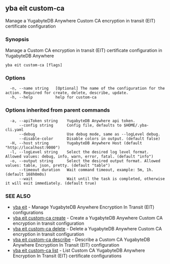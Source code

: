 ## yba eit custom-ca

Manage a YugabyteDB Anywhere Custom CA encryption in transit (EIT) certificate configuration

### Synopsis

Manage a Custom CA encryption in transit (EIT) certificate configuration in YugabyteDB Anywhere

```
yba eit custom-ca [flags]
```

### Options

```
  -n, --name string   [Optional] The name of the configuration for the action. Required for create, delete, describe, update.
  -h, --help          help for custom-ca
```

### Options inherited from parent commands

```
  -a, --apiToken string    YugabyteDB Anywhere api token.
      --config string      Config file, defaults to $HOME/.yba-cli.yaml
      --debug              Use debug mode, same as --logLevel debug.
      --disable-color      Disable colors in output. (default false)
  -H, --host string        YugabyteDB Anywhere Host (default "http://localhost:9000")
  -l, --logLevel string    Select the desired log level format. Allowed values: debug, info, warn, error, fatal. (default "info")
  -o, --output string      Select the desired output format. Allowed values: table, json, pretty. (default "table")
      --timeout duration   Wait command timeout, example: 5m, 1h. (default 168h0m0s)
      --wait               Wait until the task is completed, otherwise it will exit immediately. (default true)
```

### SEE ALSO

* [yba eit](yba_eit.md)	 - Manage YugabyteDB Anywhere Encryption In Transit (EIT) configurations
* [yba eit custom-ca create](yba_eit_custom-ca_create.md)	 - Create a YugabyteDB Anywhere Custom CA encryption in transit configuration
* [yba eit custom-ca delete](yba_eit_custom-ca_delete.md)	 - Delete a YugabyteDB Anywhere Custom CA encryption in transit configuration
* [yba eit custom-ca describe](yba_eit_custom-ca_describe.md)	 - Describe a Custom CA YugabyteDB Anywhere Encryption In Transit (EIT) configuration
* [yba eit custom-ca list](yba_eit_custom-ca_list.md)	 - List Custom CA YugabyteDB Anywhere Encryption In Transit (EIT) certificate configurations

